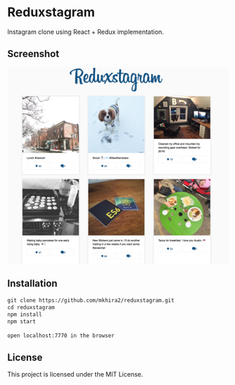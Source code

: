 # Reduxstagram

Instagram clone using React + Redux implementation.

## Screenshot
![Reduxstagram](/images/reduxstagram.png)

## Installation

```
git clone https://github.com/mkhira2/reduxstagram.git
cd reduxstagram
npm install
npm start

open localhost:7770 in the browser
```

## License

This project is licensed under the MIT License.
